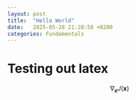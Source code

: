 ```yaml
---
layout: post
title:  "Hello World"
date:   2025-05-28 21:28:58 +0200
categories: Fundamentals
---
```

   <script type="text/javascript" async
     src="https://cdn.jsdelivr.net/npm/mathjax@3/es5/tex-mml-chtml.js">
   </script>
   
# Testing out latex

$$ \nabla_\boldsymbol{x} J(\boldsymbol{x}) $$